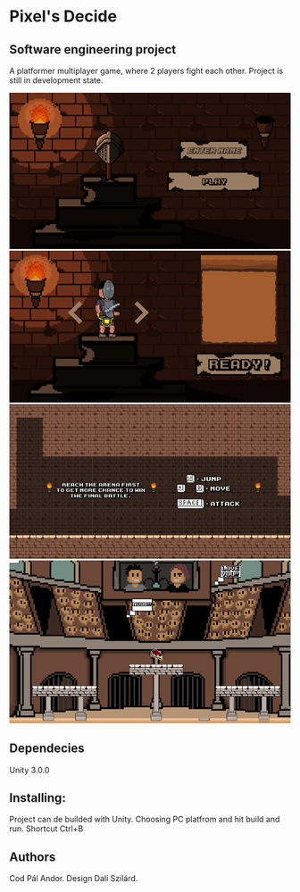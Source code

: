 #  Pixel's Decide

## Software engineering project

A platformer multiplayer game, where 2 players fight each other.
Project is still in development state.


![alt text](https://github.com/Andor71/Pixels-sDecide-2DMultiplaterGame/blob/main/images/pixelsmenu.png?raw=true) 
![alt text](https://github.com/Andor71/Pixels-sDecide-2DMultiplaterGame/blob/main/images/pixelsselectcharacter.png?raw=true) 
![alt text](https://github.com/Andor71/Pixels-sDecide-2DMultiplaterGame/blob/main/images/pixelsstart.png?raw=true) 
![alt text](https://github.com/Andor71/Pixels-sDecide-2DMultiplaterGame/blob/main/images/pixelsend.png?raw=true) 

## Dependecies
Unity 3.0.0

## Installing:
Project can de builded with Unity.
Choosing PC platfrom and hit build and run.
Shortcut Ctrl+B

## Authors
Cod Pál Andor.
Design Dali Szilárd.
